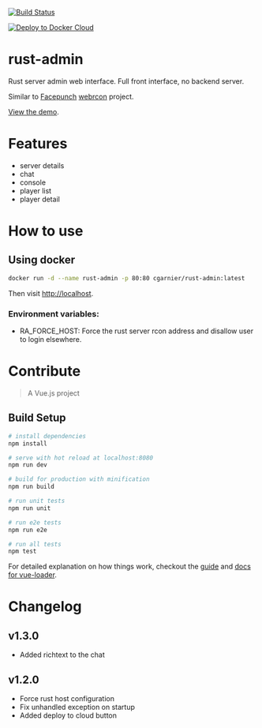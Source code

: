 [![Build Status](https://travis-ci.com/cgarnier/rust-admin.svg?token=pcN2pNaGWdS1MEM5rxq2&branch=master)](https://travis-ci.com/cgarnier/rust-admin)

[![Deploy to Docker Cloud](https://files.cloud.docker.com/images/deploy-to-dockercloud.svg)](https://cloud.docker.com/stack/deploy/)

# rust-admin

Rust server admin web interface. Full front interface, no backend server.

Similar to [Facepunch](https://github.com/Facepunch) [webrcon](https://github.com/Facepunch/webrcon/tree/master) project.

[View the demo](http://rust-admin.s3-website-eu-west-1.amazonaws.com/).

# Features

* server details
* chat
* console
* player list
* player detail

# How to use

## Using docker

```bash
docker run -d --name rust-admin -p 80:80 cgarnier/rust-admin:latest
```
Then visit [http://localhost](http://localhost).

### Environment variables:

  * RA_FORCE_HOST: Force the rust server rcon address and disallow user to login elsewhere.
  

# Contribute

> A Vue.js project

## Build Setup

``` bash
# install dependencies
npm install

# serve with hot reload at localhost:8080
npm run dev

# build for production with minification
npm run build

# run unit tests
npm run unit

# run e2e tests
npm run e2e

# run all tests
npm test
```

For detailed explanation on how things work, checkout the [guide](http://vuejs-templates.github.io/webpack/) and [docs for vue-loader](http://vuejs.github.io/vue-loader).

# Changelog

## v1.3.0
  * Added richtext to the chat

## v1.2.0
  * Force rust host configuration
  * Fix unhandled exception on startup
  * Added deploy to cloud button
